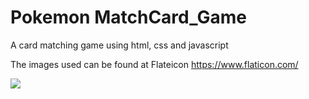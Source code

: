 # Pokemon MatchCard_Game

A card matching game using html, css and javascript

The images used can be found at Flateicon https://www.flaticon.com/

![](/img/Pokemon_matchgame.gif)
